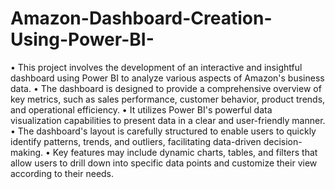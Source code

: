 # Amazon-Dashboard-Creation-Using-Power-BI-
•	This project involves the development of an interactive and insightful dashboard using Power BI to analyze various aspects of Amazon's business data.
•	The dashboard is designed to provide a comprehensive overview of key metrics, such as sales performance, customer behavior, product trends, and operational efficiency.
•	It utilizes Power BI's powerful data visualization capabilities to present data in a clear and user-friendly manner.
•	The dashboard's layout is carefully structured to enable users to quickly identify patterns, trends, and outliers, facilitating data-driven decision-making. 
•	Key features may include dynamic charts, tables, and filters that allow users to drill down into specific data points and customize their view according to their needs.
